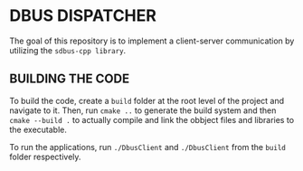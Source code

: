 # DBUS DISPATCHER
The goal of this repository is to implement a client-server communication by utilizing the ```sdbus-cpp library```.

## BUILDING THE CODE
To build the code, create a ```build``` folder at the root level of the project and navigate to it. Then, run ```cmake ..``` to generate the build system and then ```cmake --build .``` to actually compile and link the obbject files and libraries to the executable.

To run the applications, run ```./DbusClient``` and ```./DbusClient``` from the ```build``` folder respectively. 